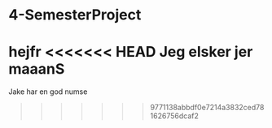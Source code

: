 # 4-SemesterProject
hejfr
<<<<<<< HEAD
Jeg elsker jer maaanS
=======
Jake har en god numse
>>>>>>> 9771138abbdf0e7214a3832ced781626756dcaf2
